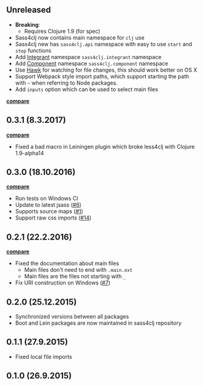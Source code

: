 ## Unreleased

- **Breaking**:
    - Requires Clojure 1.9 (for spec)
- Sass4clj now contains main namespace for `clj` use
- Sass4clj new has `sass4clj.api` namespace with easy to use `start` and `stop` functions
- Add [Integrant](https://github.com/weavejester/integrant) namespace `sass4clj.integrant` namespace
- Add [Component](https://github.com/stuartsierra/component) namespace `sass4clj.component` namespace
- Use [Hawk](https://github.com/wkf/hawk/) for watching for file changes, this should work better on OS X
- Support Webpack style import paths, which support starting the path with `~`
when referring to Node packages.
- Add `inputs` option which can be used to select main files

**[compare](https://github.com/Deraen/sass4clj/compare/0.3.1...master)**

## 0.3.1 (8.3.2017)

**[compare](https://github.com/Deraen/sass4clj/compare/0.3.0...0.3.1)**

- Fixed a bad macro in Leiningen plugin which broke less4clj with Clojure 1.9-alpha14

## 0.3.0 (18.10.2016)

**[compare](https://github.com/Deraen/sass4clj/compare/0.2.1...0.3.0)**

- Run tests on Windows CI
- Update to latest jsass ([#6](https://github.com/Deraen/sass4clj/pull/6))
- Supports source maps ([#1](https://github.com/Deraen/sass4clj/pull/1))
- Support raw css imports ([#14](https://github.com/Deraen/sass4clj/pull/14))

## 0.2.1 (22.2.2016)

**[compare](https://github.com/Deraen/sass4clj/compare/0.2.0...0.2.1)**

- Fixed the documentation about main files
    - Main files don't need to end with `.main.ext`
    - Main files are the files not starting with `_`
- Fix URI construction on Windows ([#7](https://github.com/Deraen/sass4clj/pull/7))

## 0.2.0 (25.12.2015)

- Synchronized versions between all packages
- Boot and Lein packages are now maintained in sass4clj repository

## 0.1.1 (27.9.2015)

- Fixed local file imports

## 0.1.0 (26.9.2015)
